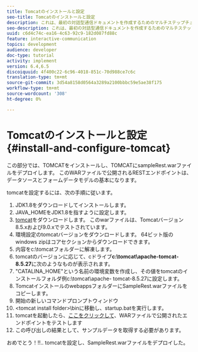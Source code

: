 ```yaml
---
title: Tomcatのインストールと設定
seo-title: Tomcatのインストールと設定
description: これは、最初の対話型通信ドキュメントを作成するためのマルチステップチュートリアルのパート1です。このパートでは、TOMCATをインストールし、sampleRest.warファイルをTOMCATにデプロイします。 このWARファイルで公開されるRESTエンドポイントは、データソースとフォームデータモデルの基本になります。
seo-description: これは、最初の対話型通信ドキュメントを作成するためのマルチステップチュートリアルのパート1です。このパートでは、TOMCATをインストールし、sampleRest.warファイルをTOMCATにデプロイします。 このWARファイルで公開されるRESTエンドポイントは、データソースとフォームデータモデルの基本になります。
uuid: c6d4c74c-ea16-4c63-92c9-182d087fd88c
feature: interactive-communication
topics: development
audience: developer
doc-type: tutorial
activity: implement
version: 6.4,6.5
discoiquuid: 4f400c22-6c96-4018-851c-70d988ce7c6c
translation-type: tm+mt
source-git-commit: 3d54a8158d0564a3289a2100bbbc59e5ae38f175
workflow-type: tm+mt
source-wordcount: '308'
ht-degree: 0%

---
```



# Tomcatのインストールと設定{#install-and-configure-tomcat}

この部分では、TOMCATをインストールし、TOMCATにsampleRest.warファイルをデプロイします。 このWARファイルで公開されるRESTエンドポイントは、データソースとフォームデータモデルの基本になります。

tomcatを設定するには、次の手順に従います。

1. JDK1.8をダウンロードしてインストールします。
2. JAVA_HOMEをJDK1.8を指すように設定します。
3. [tomcat](https://tomcat.apache.org/)をダウンロードします。 このwarファイルは、Tomcatバージョン8.5.xおよび9.0.xでテストされています。
4. 環境設定のtomcatバージョンをダウンロードします。 64ビット版のwindows zipはコアセクションからダウンロードできます。
5. 内容をc:\tomcatフォルダーに解凍します。
6. tomcatのバージョンに応じて、cドライブ&#x200B;**c:\tomcat\apache-tomcat-8.5.27**&#x200B;に次のようなものが表示されます。
7. &quot;CATALINA_HOME&quot;という名前の環境変数を作成し、その値をtomcatのインストールフォルダ例c:\tomcat\apache- tomcat-8.5.27に設定します。
8. TomcatインストールのwebappsフォルダーにSampleRest.warファイルをコピーします。
9. 開始の新しいコマンドプロンプトウィンドウ
10. &lt;tomcat install folder>\binに移動し、startup.batを実行します。
11. tomcatを起動したら、[ここをクリックして](http://localhost:8080/SampleRest/webapi/getStatement/9586)、WARファイルで公開されたエンドポイントをテストします
12. この呼び出しの結果として、サンプルデータを取得する必要があります。

おめでとう！!!.. tomcatを設定し、SampleRest.warファイルをデプロイした。
